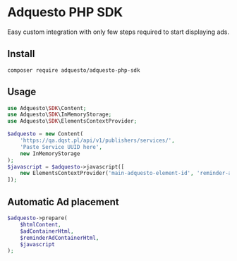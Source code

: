 # Adquesto PHP SDK

Easy custom integration with only few steps required to start displaying ads.

## Install

`composer require adquesto/adquesto-php-sdk`

## Usage

```php
use Adquesto\SDK\Content;
use Adquesto\SDK\InMemoryStorage;
use Adquesto\SDK\ElementsContextProvider;

$adquesto = new Content(
    'https://qa.dqst.pl/api/v1/publishers/services/',
    'Paste Service UUID here',
    new InMemoryStorage
);
$javascript = $adquesto->javascript([
    new ElementsContextProvider('main-adquesto-element-id', 'reminder-adquesto-element-id'),
]);
```

## Automatic Ad placement

```php
$adquesto->prepare(
    $htmlContent,
    $adContainerHtml,
    $reminderAdContainerHtml,
    $javascript
);
```
